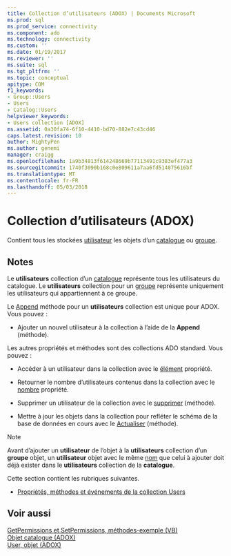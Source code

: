 ```yaml
---
title: Collection d’utilisateurs (ADOX) | Documents Microsoft
ms.prod: sql
ms.prod_service: connectivity
ms.component: ado
ms.technology: connectivity
ms.custom: ''
ms.date: 01/19/2017
ms.reviewer: ''
ms.suite: sql
ms.tgt_pltfrm: ''
ms.topic: conceptual
apitype: COM
f1_keywords:
- Group::Users
- Users
- Catalog::Users
helpviewer_keywords:
- Users collection [ADOX]
ms.assetid: 0a30fa74-6f10-4410-bd70-882e7c43cd46
caps.latest.revision: 10
author: MightyPen
ms.author: genemi
manager: craigg
ms.openlocfilehash: 1a9b34813f614248669b77113491c9383ef477a3
ms.sourcegitcommit: 1740f3090b168c0e809611a7aa6fd514075616bf
ms.translationtype: MT
ms.contentlocale: fr-FR
ms.lasthandoff: 05/03/2018
---
```

# <a name="users-collection-adox"></a>Collection d’utilisateurs (ADOX)
Contient tous les stockées [utilisateur](../../../ado/reference/adox-api/user-object-adox.md) les objets d’un [catalogue](../../../ado/reference/adox-api/catalog-object-adox.md) ou [groupe](../../../ado/reference/adox-api/group-object-adox.md).  
  
## <a name="remarks"></a>Notes  
 Le **utilisateurs** collection d’un [catalogue](../../../ado/reference/adox-api/catalog-object-adox.md) représente tous les utilisateurs du catalogue. Le **utilisateurs** collection pour un [groupe](../../../ado/reference/adox-api/group-object-adox.md) représente uniquement les utilisateurs qui appartiennent à ce groupe.  
  
 Le [Append](../../../ado/reference/adox-api/append-method-adox-users.md) méthode pour un **utilisateurs** collection est unique pour ADOX. Vous pouvez :  
  
-   Ajouter un nouvel utilisateur à la collection à l’aide de la **Append** (méthode).  
  
 Les autres propriétés et méthodes sont des collections ADO standard. Vous pouvez :  
  
-   Accéder à un utilisateur dans la collection avec le [élément](../../../ado/reference/ado-api/item-property-ado.md) propriété.  
  
-   Retourner le nombre d’utilisateurs contenus dans la collection avec le [nombre](../../../ado/reference/ado-api/count-property-ado.md) propriété.  
  
-   Supprimer un utilisateur de la collection avec le [supprimer](../../../ado/reference/adox-api/delete-method-adox-collections.md) (méthode).  
  
-   Mettre à jour les objets dans la collection pour refléter le schéma de la base de données en cours avec le [Actualiser](../../../ado/reference/ado-api/refresh-method-ado.md) (méthode).  
  
> [!NOTE]
>  Avant d’ajouter un **utilisateur** de l’objet à la **utilisateurs** collection d’un **groupe** objet, un **utilisateur** objet avec le même [nom](../../../ado/reference/adox-api/name-property-adox.md) que celui à ajouter doit déjà exister dans le **utilisateurs** collection de la **catalogue**.  
  
 Cette section contient les rubriques suivantes.  
  
-   [Propriétés, méthodes et événements de la collection Users](../../../ado/reference/adox-api/users-collection-properties-methods-and-events.md)  
  
## <a name="see-also"></a>Voir aussi  
 [GetPermissions et SetPermissions, méthodes-exemple (VB)](../../../ado/reference/adox-api/getpermissions-and-setpermissions-methods-example-vb.md)   
 [Objet catalogue (ADOX)](../../../ado/reference/adox-api/catalog-object-adox.md)   
 [User, objet (ADOX)](../../../ado/reference/adox-api/user-object-adox.md)
